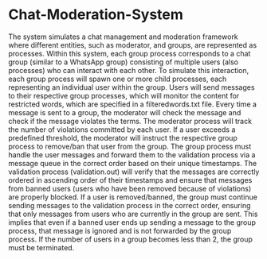 # Chat-Moderation-System
The system simulates a chat management and moderation framework where different entities, such as moderator, and groups, are represented as processes. Within this system, each group process corresponds to a chat group (similar to a WhatsApp group) consisting of multiple users (also processes) who can interact with each other.
To simulate this interaction, each group process will spawn one or more child processes, each representing an individual user within the group. Users will send messages to their respective group processes, which will monitor the content for restricted words, which are specified in a filteredwords.txt file.
Every time a message is sent to a group, the moderator will check the message and check if the message violates the terms. The moderator process will track the number of violations committed by each user. If a user exceeds a predefined threshold, the moderator will instruct the respective group process to remove/ban that user from the group. The group process must handle the user messages and forward them to the validation process via a message queue in the correct order based on their unique timestamps. The validation process (validation.out) will verify that the messages are correctly ordered in ascending order of their timestamps and ensure that messages from banned users (users who have been removed because of violations) are properly blocked.
If a user is removed/banned, the group must continue sending messages to the validation process in the correct order, ensuring that only messages from users who are currently in the group are sent. This implies that even if a banned user ends up sending a message to the group process, that message is ignored and is not forwarded by the group process.
If the number of users in a group becomes less than 2, the group must be terminated.
